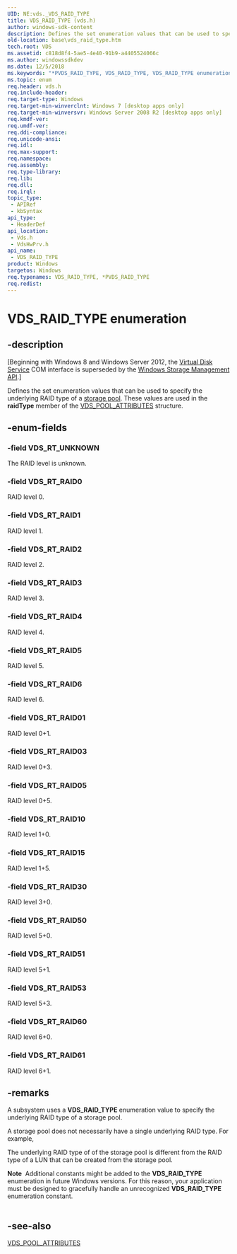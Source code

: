 ```yaml
---
UID: NE:vds._VDS_RAID_TYPE
title: VDS_RAID_TYPE (vds.h)
author: windows-sdk-content
description: Defines the set enumeration values that can be used to specify the underlying RAID type of a storage pool.
old-location: base\vds_raid_type.htm
tech.root: VDS
ms.assetid: c818d8f4-5ae5-4e40-91b9-a4405524066c
ms.author: windowssdkdev
ms.date: 12/5/2018
ms.keywords: "*PVDS_RAID_TYPE, VDS_RAID_TYPE, VDS_RAID_TYPE enumeration, VDS_RT_RAID0, VDS_RT_RAID01, VDS_RT_RAID03, VDS_RT_RAID05, VDS_RT_RAID1, VDS_RT_RAID10, VDS_RT_RAID15, VDS_RT_RAID2, VDS_RT_RAID3, VDS_RT_RAID30, VDS_RT_RAID4, VDS_RT_RAID5, VDS_RT_RAID50, VDS_RT_RAID51, VDS_RT_RAID53, VDS_RT_RAID6, VDS_RT_RAID60, VDS_RT_RAID61, VDS_RT_UNKNOWN, base.vds_raid_type, vds/VDS_RAID_TYPE, vds/VDS_RT_RAID0, vds/VDS_RT_RAID01, vds/VDS_RT_RAID03, vds/VDS_RT_RAID05, vds/VDS_RT_RAID1, vds/VDS_RT_RAID10, vds/VDS_RT_RAID15, vds/VDS_RT_RAID2, vds/VDS_RT_RAID3, vds/VDS_RT_RAID30, vds/VDS_RT_RAID4, vds/VDS_RT_RAID5, vds/VDS_RT_RAID50, vds/VDS_RT_RAID51, vds/VDS_RT_RAID53, vds/VDS_RT_RAID6, vds/VDS_RT_RAID60, vds/VDS_RT_RAID61, vds/VDS_RT_UNKNOWN, vdshwprv/VDS_RAID_TYPE, vdshwprv/VDS_RT_RAID0, vdshwprv/VDS_RT_RAID01, vdshwprv/VDS_RT_RAID03, vdshwprv/VDS_RT_RAID05, vdshwprv/VDS_RT_RAID1, vdshwprv/VDS_RT_RAID10, vdshwprv/VDS_RT_RAID15, vdshwprv/VDS_RT_RAID2, vdshwprv/VDS_RT_RAID3, vdshwprv/VDS_RT_RAID30, vdshwprv/VDS_RT_RAID4, vdshwprv/VDS_RT_RAID5, vdshwprv/VDS_RT_RAID50, vdshwprv/VDS_RT_RAID51, vdshwprv/VDS_RT_RAID53, vdshwprv/VDS_RT_RAID6, vdshwprv/VDS_RT_RAID60, vdshwprv/VDS_RT_RAID61, vdshwprv/VDS_RT_UNKNOWN"
ms.topic: enum
req.header: vds.h
req.include-header: 
req.target-type: Windows
req.target-min-winverclnt: Windows 7 [desktop apps only]
req.target-min-winversvr: Windows Server 2008 R2 [desktop apps only]
req.kmdf-ver: 
req.umdf-ver: 
req.ddi-compliance: 
req.unicode-ansi: 
req.idl: 
req.max-support: 
req.namespace: 
req.assembly: 
req.type-library: 
req.lib: 
req.dll: 
req.irql: 
topic_type:
 - APIRef
 - kbSyntax
api_type:
 - HeaderDef
api_location:
 - Vds.h
 - VdsHwPrv.h
api_name:
 - VDS_RAID_TYPE
product: Windows
targetos: Windows
req.typenames: VDS_RAID_TYPE, *PVDS_RAID_TYPE
req.redist: 
---
```


# VDS_RAID_TYPE enumeration


## -description


<p class="CCE_Message">[Beginning with Windows 8 and Windows Server 2012, the <a href="https://msdn.microsoft.com/536aafd2-cc04-48cc-8ee7-920efbba2a5f">Virtual Disk Service</a> COM interface is superseded by the <a href="https://msdn.microsoft.com/ff5e492d-5e62-4c9b-8f55-07859c9fee83">Windows Storage Management API</a>.]

Defines the set enumeration values that can be used to specify the underlying RAID type of a  <a href="https://msdn.microsoft.com/a6104742-3ef9-4570-9728-3e6580953117">storage pool</a>. These values are used in the <b>raidType</b> member of the <a href="https://msdn.microsoft.com/3dfbd3d9-ec2e-44ac-9d0f-7aa6c530db18">VDS_POOL_ATTRIBUTES</a> structure.


## -enum-fields




### -field VDS_RT_UNKNOWN

The RAID level is unknown.


### -field VDS_RT_RAID0

RAID level 0.


### -field VDS_RT_RAID1

RAID level 1.


### -field VDS_RT_RAID2

RAID level 2.


### -field VDS_RT_RAID3

RAID level 3.


### -field VDS_RT_RAID4

RAID level 4.


### -field VDS_RT_RAID5

RAID level 5.


### -field VDS_RT_RAID6

RAID level 6.


### -field VDS_RT_RAID01

RAID level 0+1.


### -field VDS_RT_RAID03

RAID level 0+3.


### -field VDS_RT_RAID05

RAID level 0+5.


### -field VDS_RT_RAID10

RAID level 1+0.


### -field VDS_RT_RAID15

RAID level 1+5.


### -field VDS_RT_RAID30

RAID level 3+0.


### -field VDS_RT_RAID50

RAID level 5+0.


### -field VDS_RT_RAID51

RAID level 5+1.


### -field VDS_RT_RAID53

RAID level 5+3.


### -field VDS_RT_RAID60

RAID level 6+0.


### -field VDS_RT_RAID61

RAID level 6+1.


## -remarks



A subsystem uses a  <b>VDS_RAID_TYPE</b> enumeration value to specify the underlying RAID type of a storage pool. 

A storage pool does not necessarily have a single underlying RAID type. For example, 

The underlying RAID type of of the storage pool is different from the RAID type of a LUN that can be created from the storage pool.

<div class="alert"><b>Note</b>  Additional constants might be added to the <b>VDS_RAID_TYPE</b> enumeration in future Windows versions. For this reason, your application must be designed to gracefully handle an unrecognized <b>VDS_RAID_TYPE</b> enumeration constant.</div>
<div> </div>



## -see-also




<a href="https://msdn.microsoft.com/3dfbd3d9-ec2e-44ac-9d0f-7aa6c530db18">VDS_POOL_ATTRIBUTES</a>
 

 

